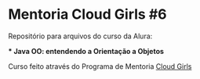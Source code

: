 <h1>Mentoria Cloud Girls #6</h1>

<p>Repositório para arquivos do curso da Alura:</p>
<p><strong>* Java OO: entendendo a Orientação a Objetos</p></strong>

<p>Curso feito através do Programa de Mentoria <a href="https://www.cloudgirls.com.br/" target="_blank">Cloud Girls</p>


